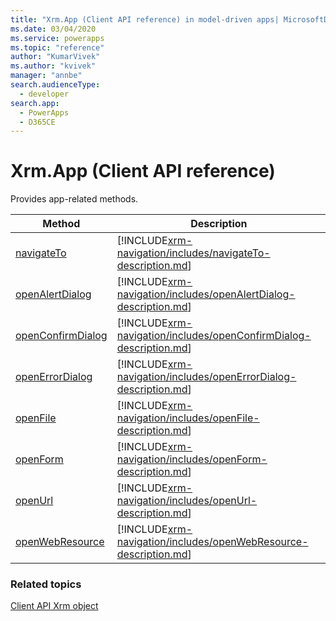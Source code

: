 ```yaml
---
title: "Xrm.App (Client API reference) in model-driven apps| MicrosoftDocs"
ms.date: 03/04/2020
ms.service: powerapps
ms.topic: "reference"
author: "KumarVivek"
ms.author: "kvivek"
manager: "annbe"
search.audienceType: 
  - developer
search.app: 
  - PowerApps
  - D365CE
---
```

# Xrm.App (Client API reference)



Provides app-related methods. 

|Method |Description |
|---|---|
|[navigateTo](xrm-navigation/navigateTo.md)|[!INCLUDE[xrm-navigation/includes/navigateTo-description.md](xrm-navigation/includes/navigateTo-description.md)]|
|[openAlertDialog](xrm-navigation/openAlertDialog.md)|[!INCLUDE[xrm-navigation/includes/openAlertDialog-description.md](xrm-navigation/includes/openAlertDialog-description.md)]|
|[openConfirmDialog](xrm-navigation/openConfirmDialog.md)|[!INCLUDE[xrm-navigation/includes/openConfirmDialog-description.md](xrm-navigation/includes/openConfirmDialog-description.md)]|
|[openErrorDialog](xrm-navigation/openErrorDialog.md)|[!INCLUDE[xrm-navigation/includes/openErrorDialog-description.md](xrm-navigation/includes/openErrorDialog-description.md)]|
|[openFile](xrm-navigation/openFile.md)|[!INCLUDE[xrm-navigation/includes/openFile-description.md](xrm-navigation/includes/openFile-description.md)]|
|[openForm](xrm-navigation/openForm.md)|[!INCLUDE[xrm-navigation/includes/openForm-description.md](xrm-navigation/includes/openForm-description.md)]|
|[openUrl](xrm-navigation/openUrl.md)|[!INCLUDE[xrm-navigation/includes/openUrl-description.md](xrm-navigation/includes/openUrl-description.md)]|
|[openWebResource](xrm-navigation/openWebResource.md)|[!INCLUDE[xrm-navigation/includes/openWebResource-description.md](xrm-navigation/includes/openWebResource-description.md)]|

### Related topics

[Client API Xrm object](../clientapi-xrm.md)



